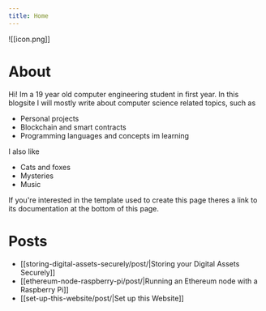 ```yaml
---
title: Home
---
```

![[icon.png]]
# About

Hi! Im a 19 year old computer engineering student in first year. In this blogsite I will mostly write about computer science related topics, such as
- Personal projects
- Blockchain and smart contracts
- Programming languages and concepts im learning

I also like
- Cats and foxes
- Mysteries
- Music

If you're interested in the template used to create this page theres a link to its documentation at the bottom of this page.

# Posts
- [[storing-digital-assets-securely/post/|Storing your Digital Assets Securely]]
- [[ethereum-node-raspberry-pi/post/|Running an Ethereum node with a Raspberry Pi]]
- [[set-up-this-website/post/|Set up this Website]]